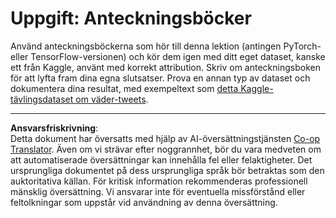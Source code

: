 <!--
CO_OP_TRANSLATOR_METADATA:
{
  "original_hash": "47f7d3c6a5373543e051e4d1140ce898",
  "translation_date": "2025-08-28T16:00:27+00:00",
  "source_file": "lessons/5-NLP/16-RNN/assignment.md",
  "language_code": "sv"
}
-->
# Uppgift: Anteckningsböcker

Använd anteckningsböckerna som hör till denna lektion (antingen PyTorch- eller TensorFlow-versionen) och kör dem igen med ditt eget dataset, kanske ett från Kaggle, använt med korrekt attribution. Skriv om anteckningsboken för att lyfta fram dina egna slutsatser. Prova en annan typ av dataset och dokumentera dina resultat, med exempeltext som [detta Kaggle-tävlingsdataset om väder-tweets](https://www.kaggle.com/competitions/crowdflower-weather-twitter/data?select=train.csv).

---

**Ansvarsfriskrivning**:  
Detta dokument har översatts med hjälp av AI-översättningstjänsten [Co-op Translator](https://github.com/Azure/co-op-translator). Även om vi strävar efter noggrannhet, bör du vara medveten om att automatiserade översättningar kan innehålla fel eller felaktigheter. Det ursprungliga dokumentet på dess ursprungliga språk bör betraktas som den auktoritativa källan. För kritisk information rekommenderas professionell mänsklig översättning. Vi ansvarar inte för eventuella missförstånd eller feltolkningar som uppstår vid användning av denna översättning.